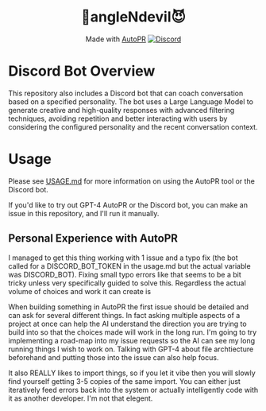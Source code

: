 <div align="center">

# 👼angleNdevil😈


Made with [AutoPR](https://github.com/irgolic/AutoPR) 
[![Discord](https://badgen.net/badge/icon/discord?icon=discord&label&color=purple)](https://discord.gg/ykk7Znt3K6)

</div>

# Discord Bot Overview
This repository also includes a Discord bot that can coach conversation based on a specified personality. The bot uses a Large Language Model to generate creative and high-quality responses with advanced filtering techniques, avoiding repetition and better interacting with users by considering the configured personality and the recent conversation context.
# Usage
Please see [USAGE.md](https://github.com/irgolic/AutoPR/blob/main/USAGE.md) for more information on using the AutoPR tool or the Discord bot.

If you'd like to try out GPT-4 AutoPR or the Discord bot, you can make an issue in this repository, and I'll run it manually.
## Personal Experience with AutoPR
I managed to get this thing working with 1 issue and a typo fix (the bot called for a DISCORD_BOT_TOKEN in the usage.md but the actual variable was DISCORD_BOT). Fixing small typo errors like that seems to be a bit tricky unless very specifically guided to solve this. Regardless the actual volume of choices and work it can create is  

When building something in AutoPR the first issue should be detailed and can ask for several different things. In fact asking multiple aspects of a project at once can help the AI understand the direction you are trying to build into so that the choices made will work in the long run. I'm going to try implementing a road-map into my issue requests so the AI can see my long running things I wish to work on. Talking with GPT-4 about file archtiecture beforehand and putting those into the issue can also help focus. 

It also REALLY likes to import things, so if you let it vibe then you will slowly find yourself getting 3-5 copies of the same import. You can either just iteratively feed errors back into the system or actually intelligently code with it as another developer. I'm not that elegent.

